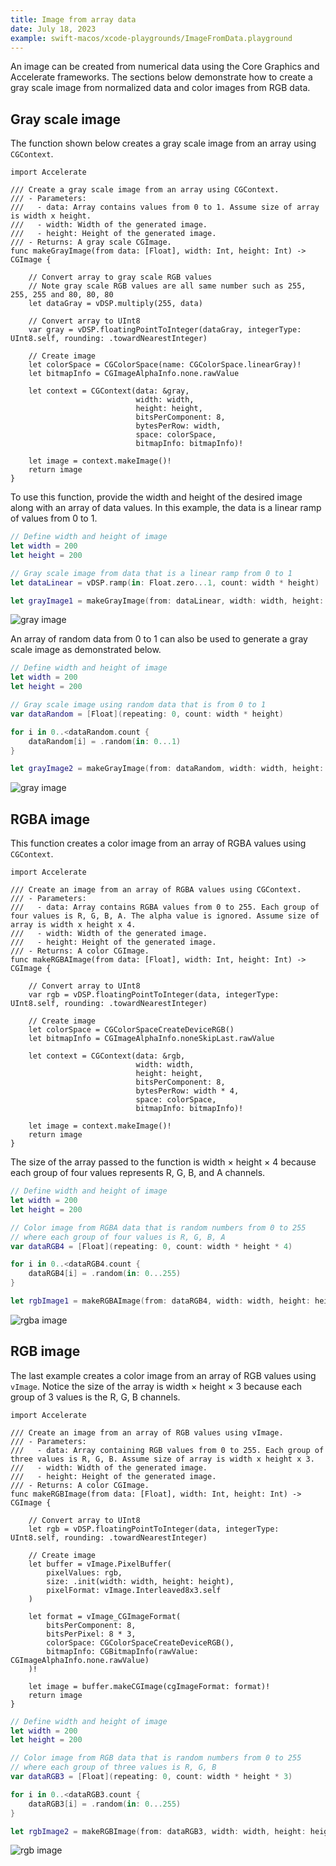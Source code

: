 ```yaml
---
title: Image from array data
date: July 18, 2023
example: swift-macos/xcode-playgrounds/ImageFromData.playground
---
```


An image can be created from numerical data using the Core Graphics and Accelerate frameworks. The sections below demonstrate how to create a gray scale image from normalized data and color images from RGB data.

## Gray scale image

The function shown below creates a gray scale image from an array using `CGContext`.

```{ .swift .pre1000 }
import Accelerate

/// Create a gray scale image from an array using CGContext.
/// - Parameters:
///   - data: Array contains values from 0 to 1. Assume size of array is width x height.
///   - width: Width of the generated image.
///   - height: Height of the generated image.
/// - Returns: A gray scale CGImage.
func makeGrayImage(from data: [Float], width: Int, height: Int) -> CGImage {

    // Convert array to gray scale RGB values
    // Note gray scale RGB values are all same number such as 255, 255, 255 and 80, 80, 80
    let dataGray = vDSP.multiply(255, data)

    // Convert array to UInt8
    var gray = vDSP.floatingPointToInteger(dataGray, integerType: UInt8.self, rounding: .towardNearestInteger)

    // Create image
    let colorSpace = CGColorSpace(name: CGColorSpace.linearGray)!
    let bitmapInfo = CGImageAlphaInfo.none.rawValue

    let context = CGContext(data: &gray,
                            width: width,
                            height: height,
                            bitsPerComponent: 8,
                            bytesPerRow: width,
                            space: colorSpace,
                            bitmapInfo: bitmapInfo)!

    let image = context.makeImage()!
    return image
}
```

To use this function, provide the width and height of the desired image along with an array of data values. In this example, the data is a linear ramp of values from 0 to 1.

```swift
// Define width and height of image
let width = 200
let height = 200

// Gray scale image from data that is a linear ramp from 0 to 1
let dataLinear = vDSP.ramp(in: Float.zero...1, count: width * height)

let grayImage1 = makeGrayImage(from: dataLinear, width: width, height: height)
```

<img src="../assets/images/swift-image-data-gray1.png" style="max-width:200px;" alt="gray image">

An array of random data from 0 to 1 can also be used to generate a gray scale image as demonstrated below.

```swift
// Define width and height of image
let width = 200
let height = 200

// Gray scale image using random data that is from 0 to 1
var dataRandom = [Float](repeating: 0, count: width * height)

for i in 0..<dataRandom.count {
    dataRandom[i] = .random(in: 0...1)
}

let grayImage2 = makeGrayImage(from: dataRandom, width: width, height: height)
```

<img src="../assets/images/swift-image-data-gray2.png" style="max-width:200px;" alt="gray image">

## RGBA image

This function creates a color image from an array of RGBA values using `CGContext`.

``` { .swift .pre1000 }
import Accelerate

/// Create an image from an array of RGBA values using CGContext.
/// - Parameters:
///   - data: Array contains RGBA values from 0 to 255. Each group of four values is R, G, B, A. The alpha value is ignored. Assume size of array is width x height x 4.
///   - width: Width of the generated image.
///   - height: Height of the generated image.
/// - Returns: A color CGImage.
func makeRGBAImage(from data: [Float], width: Int, height: Int) -> CGImage {

    // Convert array to UInt8
    var rgb = vDSP.floatingPointToInteger(data, integerType: UInt8.self, rounding: .towardNearestInteger)

    // Create image
    let colorSpace = CGColorSpaceCreateDeviceRGB()
    let bitmapInfo = CGImageAlphaInfo.noneSkipLast.rawValue

    let context = CGContext(data: &rgb,
                            width: width,
                            height: height,
                            bitsPerComponent: 8,
                            bytesPerRow: width * 4,
                            space: colorSpace,
                            bitmapInfo: bitmapInfo)!

    let image = context.makeImage()!
    return image
}
```

The size of the array passed to the function is width × height × 4 because each group of four values represents R, G, B, and A channels.

```swift
// Define width and height of image
let width = 200
let height = 200

// Color image from RGBA data that is random numbers from 0 to 255
// where each group of four values is R, G, B, A
var dataRGB4 = [Float](repeating: 0, count: width * height * 4)

for i in 0..<dataRGB4.count {
    dataRGB4[i] = .random(in: 0...255)
}

let rgbImage1 = makeRGBAImage(from: dataRGB4, width: width, height: height)
```

<img src="../assets/images/swift-image-data-rgba.png" style="max-width:200px;" alt="rgba image">

## RGB image

The last example creates a color image from an array of RGB values using `vImage`. Notice the size of the array is width × height × 3 because each group of 3 values is the R, G, B channels.

``` { .swift .pre1000 }
import Accelerate

/// Create an image from an array of RGB values using vImage.
/// - Parameters:
///   - data: Array containing RGB values from 0 to 255. Each group of three values is R, G, B. Assume size of array is width x height x 3.
///   - width: Width of the generated image.
///   - height: Height of the generated image.
/// - Returns: A color CGImage.
func makeRGBImage(from data: [Float], width: Int, height: Int) -> CGImage {

    // Convert array to UInt8
    let rgb = vDSP.floatingPointToInteger(data, integerType: UInt8.self, rounding: .towardNearestInteger)

    // Create image
    let buffer = vImage.PixelBuffer(
        pixelValues: rgb,
        size: .init(width: width, height: height),
        pixelFormat: vImage.Interleaved8x3.self
    )

    let format = vImage_CGImageFormat(
        bitsPerComponent: 8,
        bitsPerPixel: 8 * 3,
        colorSpace: CGColorSpaceCreateDeviceRGB(),
        bitmapInfo: CGBitmapInfo(rawValue: CGImageAlphaInfo.none.rawValue)
    )!

    let image = buffer.makeCGImage(cgImageFormat: format)!
    return image
}
```

```swift
// Define width and height of image
let width = 200
let height = 200

// Color image from RGB data that is random numbers from 0 to 255
// where each group of three values is R, G, B
var dataRGB3 = [Float](repeating: 0, count: width * height * 3)

for i in 0..<dataRGB3.count {
    dataRGB3[i] = .random(in: 0...255)
}

let rgbImage2 = makeRGBImage(from: dataRGB3, width: width, height: height)
```

<img src="../assets/images/swift-image-data-rgb.png" style="max-width:200px;" alt="rgb image">
